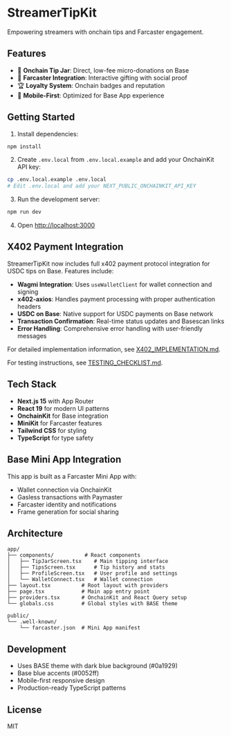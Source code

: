 # StreamerTipKit

Empowering streamers with onchain tips and Farcaster engagement.

## Features

- 🎯 **Onchain Tip Jar**: Direct, low-fee micro-donations on Base
- 🎨 **Farcaster Integration**: Interactive gifting with social proof
- 🏆 **Loyalty System**: Onchain badges and reputation
- 📱 **Mobile-First**: Optimized for Base App experience

## Getting Started

1. Install dependencies:
```bash
npm install
```

2. Create `.env.local` from `.env.local.example` and add your OnchainKit API key:
```bash
cp .env.local.example .env.local
# Edit .env.local and add your NEXT_PUBLIC_ONCHAINKIT_API_KEY
```

3. Run the development server:
```bash
npm run dev
```

4. Open [http://localhost:3000](http://localhost:3000)

## X402 Payment Integration

StreamerTipKit now includes full x402 payment protocol integration for USDC tips on Base. Features include:

- **Wagmi Integration**: Uses `useWalletClient` for wallet connection and signing
- **x402-axios**: Handles payment processing with proper authentication headers
- **USDC on Base**: Native support for USDC payments on Base network
- **Transaction Confirmation**: Real-time status updates and Basescan links
- **Error Handling**: Comprehensive error handling with user-friendly messages

For detailed implementation information, see [X402_IMPLEMENTATION.md](./X402_IMPLEMENTATION.md).

For testing instructions, see [TESTING_CHECKLIST.md](./TESTING_CHECKLIST.md).

## Tech Stack

- **Next.js 15** with App Router
- **React 19** for modern UI patterns
- **OnchainKit** for Base integration
- **MiniKit** for Farcaster features
- **Tailwind CSS** for styling
- **TypeScript** for type safety

## Base Mini App Integration

This app is built as a Farcaster Mini App with:
- Wallet connection via OnchainKit
- Gasless transactions with Paymaster
- Farcaster identity and notifications
- Frame generation for social sharing

## Architecture

```
app/
├── components/          # React components
│   ├── TipJarScreen.tsx    # Main tipping interface
│   ├── TipsScreen.tsx      # Tip history and stats
│   ├── ProfileScreen.tsx   # User profile and settings
│   └── WalletConnect.tsx   # Wallet connection
├── layout.tsx          # Root layout with providers
├── page.tsx            # Main app entry point
├── providers.tsx       # OnchainKit and React Query setup
└── globals.css         # Global styles with BASE theme

public/
└── .well-known/
    └── farcaster.json  # Mini App manifest
```

## Development

- Uses BASE theme with dark blue background (#0a1929)
- Base blue accents (#0052ff)
- Mobile-first responsive design
- Production-ready TypeScript patterns

## License

MIT
